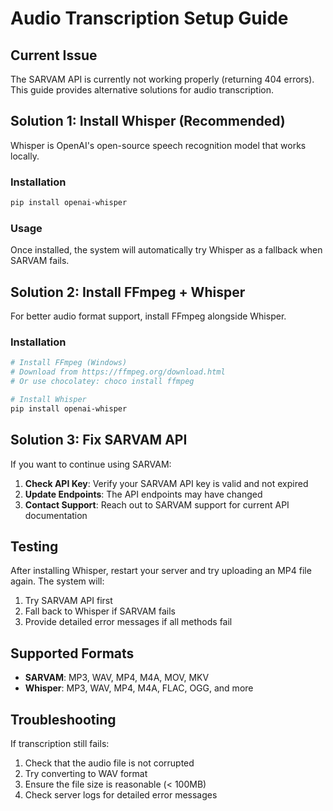 # Audio Transcription Setup Guide

## Current Issue
The SARVAM API is currently not working properly (returning 404 errors). This guide provides alternative solutions for audio transcription.

## Solution 1: Install Whisper (Recommended)

Whisper is OpenAI's open-source speech recognition model that works locally.

### Installation
```bash
pip install openai-whisper
```

### Usage
Once installed, the system will automatically try Whisper as a fallback when SARVAM fails.

## Solution 2: Install FFmpeg + Whisper

For better audio format support, install FFmpeg alongside Whisper.

### Installation
```bash
# Install FFmpeg (Windows)
# Download from https://ffmpeg.org/download.html
# Or use chocolatey: choco install ffmpeg

# Install Whisper
pip install openai-whisper
```

## Solution 3: Fix SARVAM API

If you want to continue using SARVAM:

1. **Check API Key**: Verify your SARVAM API key is valid and not expired
2. **Update Endpoints**: The API endpoints may have changed
3. **Contact Support**: Reach out to SARVAM support for current API documentation

## Testing

After installing Whisper, restart your server and try uploading an MP4 file again. The system will:
1. Try SARVAM API first
2. Fall back to Whisper if SARVAM fails
3. Provide detailed error messages if all methods fail

## Supported Formats

- **SARVAM**: MP3, WAV, MP4, M4A, MOV, MKV
- **Whisper**: MP3, WAV, MP4, M4A, FLAC, OGG, and more

## Troubleshooting

If transcription still fails:
1. Check that the audio file is not corrupted
2. Try converting to WAV format
3. Ensure the file size is reasonable (< 100MB)
4. Check server logs for detailed error messages
